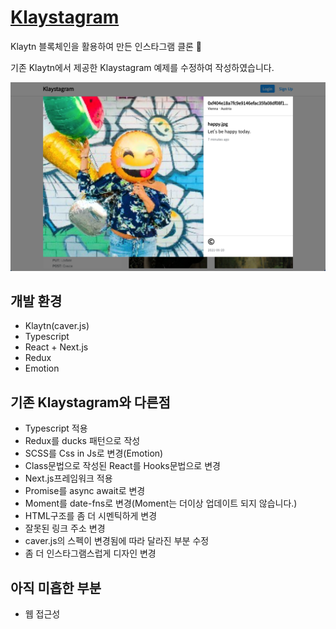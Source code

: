# [Klaystagram](https://klaystagram.vercel.app/)

Klaytn 블록체인을 활용하여 만든 인스타그램 클론 📸

기존 Klaytn에서 제공한 Klaystagram 예제를 수정하여 작성하였습니다.

![](./public/klaystagram.png)

## 개발 환경

- Klaytn(caver.js)
- Typescript
- React + Next.js
- Redux
- Emotion

## 기존 Klaystagram와 다른점

- Typescript 적용
- Redux를 ducks 패턴으로 작성
- SCSS를 Css in Js로 변경(Emotion)
- Class문법으로 작성된 React를 Hooks문법으로 변경
- Next.js프레임워크 적용
- Promise를 async await로 변경
- Moment를 date-fns로 변경(Moment는 더이상 업데이트 되지 않습니다.)
- HTML구조를 좀 더 시멘틱하게 변경
- 잘못된 링크 주소 변경
- caver.js의 스펙이 변경됨에 따라 달라진 부분 수정
- 좀 더 인스타그램스럽게 디자인 변경

## 아직 미흡한 부분

- 웹 접근성
